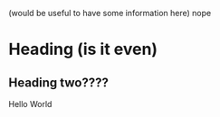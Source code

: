 (would be useful to have some information here) nope

# Heading (is it even)

## Heading two???? 
Hello World
